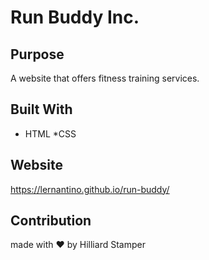 # Run Buddy Inc.

## Purpose
A website that offers fitness training services. 

## Built With
* HTML
*CSS

## Website
https://lernantino.github.io/run-buddy/

## Contribution
made with ❤️ by Hilliard Stamper
